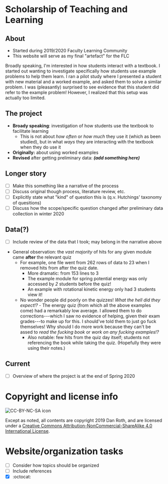 # Scholarship of Teaching and Learning

## About
* Started during 2019/2020 Faculty Learning Community
* This website will serve as my final "artefact" for the FLC

Broadly speaking, I'm interested in how students interact with a textbook. I started out wanting to investigate specifically how students use example problems to help them learn. I ran a pilot study where I presented a student with new material and a worked example, and asked them to solve a similar problem. I was (pleasantly) surprised to see evidence that this student did refer to the example problem! However, I realized that this setup was actually too limited.

## The project
* **Broady speaking**: investigation of how students use the textbook to facilitate learning
	* This is not about _how often_ or _how much_ they use it (which as been studied), but in what _ways_ they are interacting with the textbook when they do use it
* **Originally:** about using worked examples
* **Revised** after getting preliminary data: _**(add something here)**_

## Longer story
- [ ] Make this something like a narrative of the process
- [ ] Discuss original though process, literature review, etc.
- [ ] Explicitly state what "kind" of question this is (q.v. Hutchings' taxonomy of quesitions)
- [ ] Discuss how the scope/specific question changed after preliminary data collection in winter 2020

## Data(?)
- [ ] Include review of the data that I took; may belong in the narrative above
- General observation: the *vast majority* of hits for any given module came **after** the relevant quiz
	- For example, one file went from 262 rows of data to 23 when I removed hits from after the quiz date.
		- More dramatic: from 153 lines to 3
		- The example module for spring potential energy was only accessed by *2* students before the quiz!
		- An example with rotational kinetic energy only had 3 students view it!
  - No wonder people did poorly on the quizzes! *What the hell did they expect!?*
		- The energy quiz (from which all the above examples come) had a remarkably low average. I allowed them to do corrections---which I saw no evidence of helping, given their exam grades---to make up for this. I should've told them to just go fuck themselves! Why should I do more work because they can't be assed to *read the fucking book* or *work on any fucking examples!?*
	- Also notable: few hits from the quiz day itself; students not referencing the book while taking the quiz. (Hopefully they were using their notes.)

## Current
- [ ] Overview of where the project is at the end of Spring 2020

<!---Copyright and license--->
# Copyright and license info

![CC-BY-NC-SA icon][icon]

Except as noted, all contents are copyright 2019 Dan Roth, and are licensed under a [Creative Commons Attribution-NonCommercial-ShareAlike 4.0 International License](http://creativecommons.org/licenses/by-nc-sa/4.0/).

# Website/organization tasks
- [ ] Consider how topics should be organized
- [ ] Include references
- [x] :octocat:

<!---Links--->
<!---Copyright image--->
[icon]: https://i.creativecommons.org/l/by-nc-sa/4.0/88x31.png
